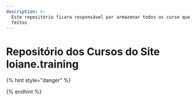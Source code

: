 ```yaml
---
description: >-
  Este repositório ficara responsável por armazenar todos os curso que sera
  feitos
---
```


# Repositório dos Cursos do Site loiane.training

{% hint style="danger" %}

{% endhint %}

